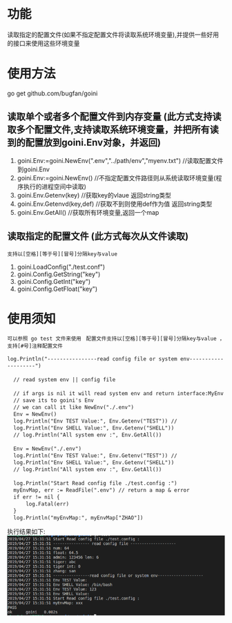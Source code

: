 # 功能
  读取指定的配置文件(如果不指定配置文件将读取系统环境变量),并提供一些好用的接口来使用这些环境变量

# 使用方法
 go get github.com/bugfan/goini

## 读取单个或者多个配置文件到内存变量 (此方式支持读取多个配置文件,支持读取系统环境变量，并把所有读到的配置放到goini.Env对象，并返回)
1. goini.Env:=goini.NewEnv(".env","../path/env","myenv.txt") //读取配置文件到goini.Env
2. goini.Env:=goini.NewEnv()    //不指定配置文件路径则从系统读取环境变量(程序执行的进程空间中读取)
3. goini.Env.Getenv(key)  //获取key的vlaue 返回string类型
4. goini.Env.Getenvd(key,def) //获取不到则使用def作为值 返回string类型
5. goini.Env.GetAll()  //获取所有环境变量,返回一个map

## 读取指定的配置文件 (此方式每次从文件读取)
  ` 支持以[空格][等于号][冒号]分隔key与value `
1. goini.LoadConfig("./test.conf")
2. goini.Config.GetString("key")
3. goini.Config.GetInt("key")
3. goini.Config.GetFloat("key")

# 使用须知
  ` 可以参照 go test 文件来使用 `
  ` 配置文件支持以[空格][等于号][冒号]分隔key与value ，支持[#号]注释配置文件`
  ``` 
  log.Println("----------------read config file or system env--------------------")

	// read system env || config file

	// if args is nil it will read system env and return interface:MyEnv
	// save its to goini's Env
	// we can call it like NewEnv("./.env")
	Env = NewEnv()
	log.Println("Env TEST Value:", Env.Getenv("TEST")) //
	log.Println("Env SHELL Value:", Env.Getenv("SHELL"))
	// log.Println("All system env :", Env.GetAll())

	Env = NewEnv("./.env")
	log.Println("Env TEST Value:", Env.Getenv("TEST")) //
	log.Println("Env SHELL Value:", Env.Getenv("SHELL"))
	// log.Println("All system env :", Env.GetAll())

	log.Println("Start Read config file ./test.config :")
	myEnvMap, err := ReadFile(".env") // return a map & error
	if err != nil {
		log.Fatal(err)
	}
	log.Println("myEnvMap:", myEnvMap["ZHAO"])
  ```
  执行结果如下:
  ![Alt text](./end.png)


